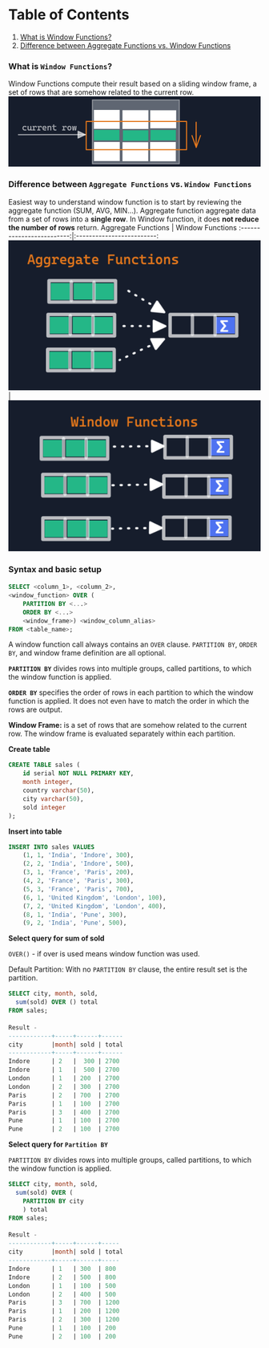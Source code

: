 # Table of Contents

1. [What is Window Functions?](#what-is-window-functions)
2. [Difference between Aggregate Functions vs. Window Functions](#difference-between-aggregate-functions-vs-window-functions)
### **What is `Window Functions`?**
Window Functions compute their result based on a sliding window frame, a set of rows that are somehow related to the current row.
![](./images/window-function.png) 

### **Difference between `Aggregate Functions` vs. `Window Functions`**
Easiest way to understand window function is to start by reviewing the aggregate function (SUM, AVG, MIN...). Aggregate function aggregate data 
from a set of rows into a **single row**. In Window function, it does **not reduce the number of rows**
return.
Aggregate Functions            |  Window Functions
:-------------------------:|:-------------------------:
![](./images/aggregate-function.png)  |  ![](./images/window-function-work.png)

### **Syntax and basic setup**

```sql
SELECT <column_1>, <column_2>,
<window_function> OVER (
    PARTITION BY <...>
    ORDER BY <...>
    <window_frame>) <window_column_alias>
FROM <table_name>;
```
A window function call always contains an `OVER` clause.
`PARTITION BY`, `ORDER BY`, and window frame definition are all optional.

**`PARTITION BY`** divides rows into multiple groups, called partitions, to which the window function is applied.

**`ORDER BY`** specifies the order of rows in each partition to which the window function is applied. It does not even have to match the order in which the rows are output.

**Window Frame:** is a set of rows that are somehow related to the current row. The window frame is evaluated separately within each partition.


**Create table**

```sql
CREATE TABLE sales (
    id serial NOT NULL PRIMARY KEY,
    month integer,
    country varchar(50),
    city varchar(50),
    sold integer
);
```

**Insert into table**

```sql
INSERT INTO sales VALUES
    (1, 1, 'India', 'Indore', 300),
    (2, 2, 'India', 'Indore', 500),
    (3, 1, 'France', 'Paris', 200),
    (4, 2, 'France', 'Paris', 300),
    (5, 3, 'France', 'Paris', 700),
    (6, 1, 'United Kingdom', 'London', 100),
    (7, 2, 'United Kingdom', 'London', 400),
    (8, 1, 'India', 'Pune', 300),
    (9, 2, 'India', 'Pune', 500),
```
**Select query for sum of sold**

`OVER()` - if over is used means window function was used.

Default Partition: With no `PARTITION BY` clause, the entire result set is the partition.


```sql
SELECT city, month, sold,
  sum(sold) OVER () total
FROM sales;

Result -
------------+-----+------+------
city        |month| sold | total
------------+-----+------+------
Indore  	| 2	  |  300 | 2700 
Indore  	| 1	  |  500 | 2700
London  	| 1	  | 200  | 2700
London  	| 2	  | 300  | 2700
Paris   	| 2	  | 700  | 2700
Paris   	| 1	  | 100  | 2700
Paris   	| 3	  | 400  | 2700
Pune    	| 1	  | 100  | 2700
Pune        | 2	  | 100  | 2700
```

**Select query for `Partition BY`**

`PARTITION BY` divides rows into multiple groups, called partitions, to which the window function is applied.

```sql
SELECT city, month, sold,
  sum(sold) OVER (
    PARTITION BY city 
    ) total
FROM sales;

Result -
------------+-----+------+-----
city        |month| sold | total
------------+-----+------+-----
Indore	    | 1	  | 300	 | 800
Indore	    | 2	  | 500	 | 800
London	    | 1	  | 100	 | 500
London	    | 2	  | 400	 | 500
Paris	    | 3	  | 700	 | 1200
Paris	    | 1	  | 200	 | 1200
Paris	    | 2	  | 300	 | 1200
Pune	    | 1	  | 100	 | 200
Pune	    | 2	  | 100	 | 200
```


